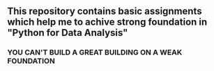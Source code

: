 ## This repository contains basic assignments which help me to achive strong foundation in "Python for Data Analysis"

### YOU CAN'T BUILD A GREAT BUILDING ON A WEAK FOUNDATION

